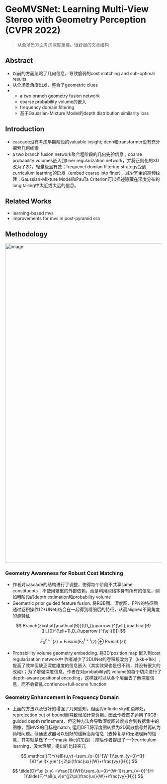 # GeoMVSNet: Learning Multi-View Stereo with Geometry Perception (CVPR 2022)

> 从全场景方面考虑深度重建。很舒服的文章结构

## Abstract
- 以前的方面忽略了几何信息，导致脆弱的cost matching and sub-optimal results
- 从全场景角度出发，整合了geometric clues
- - a two branch geometry fusion network
  - coarse probability volume的嵌入
  - frequency domain filtering
  - 基于Gaussian-Mixture Model的depth distribution similarity loss

## Introduction
- cascade没有考虑早期阶段的valuable insight; dcnn和transformer没有充分探索几何线索
- a two branch fusion network聚合粗阶段的几何先验信息；coarse probability volumes嵌入到finer regularization network，并将正则化的3D改为了2D，轻量级且有效；frequenct domian filtering strategy受到curriculum learning的启发（embed coarse into finer），减少冗余的高频纹理；Gaussian-Mixture Model和PauTa Criterion可以描述隐藏在深度分布的long tailing中太近或太远的信息。


## Related Works
- learning-based mvs
- improvements for mvs in post-pyramid era


## Methodology

<img width="1027" alt="image" src="https://github.com/elleryw0518/MVS/assets/101634608/0b50c5b5-2ecd-48e1-99d7-ae6742647684">

### Geometry Awareness for Robust Cost Matching
- 作者对cascade的结构进行了调整，使得每个阶段不共享same constituents；不使用繁重的外部依赖，而是利用网络本身有所有的信息，例如粗阶段的depth estimation和probability volume
- Geometric prior guided feature fusion. 将RGB图、深度图、FPN的特征图通过卷积操作(2*UNet)结合在一起得到精细后的特征，从而aligned不同角度的源特征

$$
Branch(z)=\hat{\mathcal{B}}([D_{\uparrow }^{\ell},\mathcal{B}([I_{0}^{\ell+1},D_{\uparrow }^{\ell}])]) 
$$

$$
F_{0}^{\ell+1}(z)=Fusion(\bar{F}_0^{\ell+1}(z)\oplus Branch(z)) 
$$

- Probablility volume geometry embedding. 将3D'position map'嵌入到cost regularization network中
作者减少了3DUNet的卷积核改为了（kkk->1kk）,提高了效率但缺乏深度维度的信息嵌入（其实效果也是很不错，并没有很大的改动）；为了增强深度信息，作者在对probability的 volume的每个切片进行了depth-aware positional encoding，这样就可以从各个层面去了解深度信息，而不会错乱.confience+full-scene function

### Geometry Enhancement in Frequency Domain
- 上面的方法以及很好的增强了几何感知，但面对infinite sky和边界处，reprojection out of bound而导致增加计算负担。因此作者首先运用了RGB-guided depth refinement，但这种方法会导致深度图过度拟合到数据集中的图像，而MVS的目标是match; 运用DFT将深度图转换为2D离散信号并再转为频域问题。低通滤波器可以很好的缓解高频信息（去掉复杂和无法理解的信息，其实就是做了一个mask-like的东西）；随后作者提出了一个curriculum learning，没太理解，提出的比较突兀

$$
\mathcal{F}^{\ell}(u,v)=\sum_{x=0}^{W-1}\sum_{y=0}^{H-1}D^\ell(x,y)e^{-j2\pi(\frac{ux}{W}+\frac{vy}{H})}   
$$

$$
\tilde{D}^\ell(x,y) =\frac{1}{WH}\sum_{u=0}^{W-1}\sum_{v=0}^{H-1}\tilde{F}^\ell(u,v)e^{j2\pi(\frac{ux}{W}+\frac{vy}{H})}   
$$

